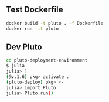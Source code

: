 ## Test Dockerfile

```sh
docker build -t pluto . -f Dockerfile
docker run -it pluto
```

## Dev Pluto

```sh
cd pluto-deployment-environment
$ julia
julia> ]
(@v.1.6) pkg> activate .
(pluto-deploy) pkg> <-
julia> import Pluto
julia> Pluto.run()
```
